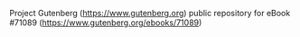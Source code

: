 Project Gutenberg (https://www.gutenberg.org) public repository for
eBook #71089 (https://www.gutenberg.org/ebooks/71089)
